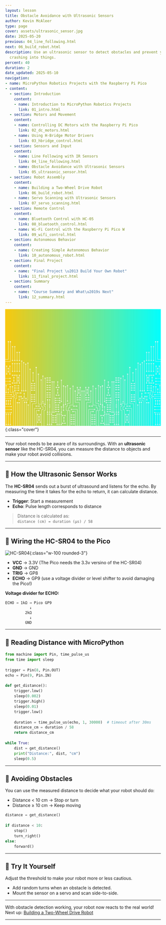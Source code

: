 ```yaml
---
layout: lesson
title: Obstacle Avoidance with Ultrasonic Sensors
author: Kevin McAleer
type: page
cover: assets/ultrasonic_sensor.jpg
date: 2025-05-20
previous: 04_line_following.html
next: 06_build_robot.html
description: Use an ultrasonic sensor to detect obstacles and prevent your robot from
  crashing into things.
percent: 40
duration: 2
date_updated: 2025-05-10
navigation:
- name: MicroPython Robotics Projects with the Raspberry Pi Pico
- content:
  - section: Introduction
    content:
    - name: Introduction to MicroPython Robotics Projects
      link: 01_intro.html
  - section: Motors and Movement
    content:
    - name: Controlling DC Motors with the Raspberry Pi Pico
      link: 02_dc_motors.html
    - name: Using H-Bridge Motor Drivers
      link: 03_hbridge_control.html
  - section: Sensors and Input
    content:
    - name: Line Following with IR Sensors
      link: 04_line_following.html
    - name: Obstacle Avoidance with Ultrasonic Sensors
      link: 05_ultrasonic_sensor.html
  - section: Robot Assembly
    content:
    - name: Building a Two-Wheel Drive Robot
      link: 06_build_robot.html
    - name: Servo Scanning with Ultrasonic Sensors
      link: 07_servo_scanning.html
  - section: Remote Control
    content:
    - name: Bluetooth Control with HC-05
      link: 08_bluetooth_control.html
    - name: Wi-Fi Control with the Raspberry Pi Pico W
      link: 09_wifi_control.html
  - section: Autonomous Behavior
    content:
    - name: Creating Simple Autonomous Behavior
      link: 10_autonomous_robot.html
  - section: Final Project
    content:
    - name: "Final Project \u2013 Build Your Own Robot"
      link: 11_final_project.html
  - section: Summary
    content:
    - name: "Course Summary and What\u2019s Next"
      link: 12_summary.html
---
```



![Cover](assets/03.jpg){:class="cover"}

---

Your robot needs to be aware of its surroundings. With an **ultrasonic sensor** like the HC-SR04, you can measure the distance to objects and make your robot avoid collisions.

---

## 📏 How the Ultrasonic Sensor Works

The **HC-SR04** sends out a burst of ultrasound and listens for the echo. By measuring the time it takes for the echo to return, it can calculate distance.

- **Trigger**: Start a measurement
- **Echo**: Pulse length corresponds to distance

> Distance is calculated as:  
> `distance (cm) = duration (µs) / 58`

---

## 🔌 Wiring the HC-SR04 to the Pico

![HC-SR04](assets/hc-sr04.jpg){:class="w-100 rounded-3"}

- **VCC** → 3.3V (The Pico needs the 3.3v versino of the HC-SR04)  
- **GND** → GND  
- **TRIG** → GP8  
- **ECHO** → GP9 (use a voltage divider or level shifter to avoid damaging the Pico!)

**Voltage divider for ECHO:**

```text
ECHO → 1kΩ → Pico GP9
           ↓
         2kΩ
           ↓
         GND
```

---

## 🧪 Reading Distance with MicroPython

```python
from machine import Pin, time_pulse_us
from time import sleep

trigger = Pin(8, Pin.OUT)
echo = Pin(9, Pin.IN)

def get_distance():
    trigger.low()
    sleep(0.002)
    trigger.high()
    sleep(0.01)
    trigger.low()

    duration = time_pulse_us(echo, 1, 30000)  # timeout after 30ms
    distance_cm = duration / 58
    return distance_cm

while True:
    dist = get_distance()
    print("Distance:", dist, "cm")
    sleep(0.5)
```

---

## 🧠 Avoiding Obstacles

You can use the measured distance to decide what your robot should do:

- Distance < 10 cm → Stop or turn
- Distance ≥ 10 cm → Keep moving

```python
distance = get_distance()

if distance < 10:
    stop()
    turn_right()
else:
    forward()
```

---

## 🧩 Try It Yourself

Adjust the threshold to make your robot more or less cautious.

- Add random turns when an obstacle is detected.
- Mount the sensor on a servo and scan side-to-side.

---

With obstacle detection working, your robot now reacts to the real world!
Next up: [Building a Two-Wheel Drive Robot](06_build_robot)

---
